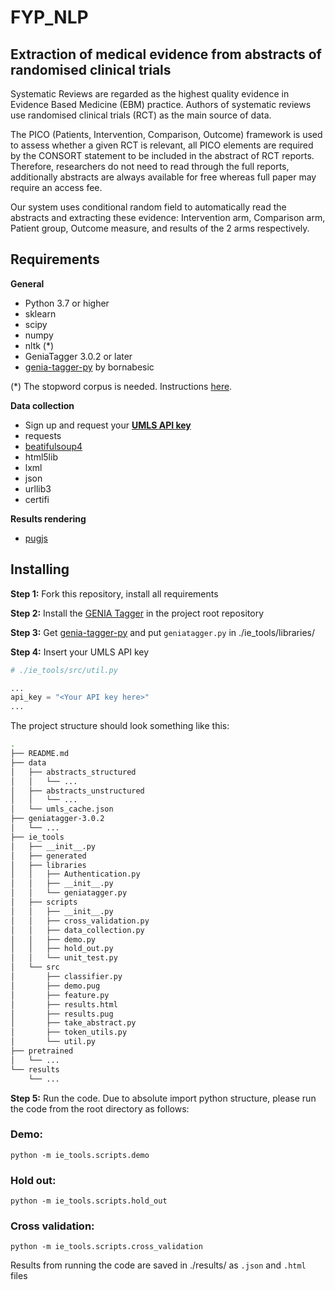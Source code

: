 # FYP_NLP
## Extraction of medical evidence from abstracts of randomised clinical trials

Systematic Reviews are regarded as the highest quality evidence in Evidence Based Medicine (EBM) practice. Authors of systematic reviews use randomised  clinical trials (RCT) as the main source of data. 

The PICO (Patients, Intervention, Comparison, Outcome) framework is used to assess whether a given RCT is relevant, all PICO elements are required by the CONSORT statement to be included in the abstract of RCT reports. Therefore, researchers do not need to read through the full reports, additionally abstracts are always available for free whereas full paper may require an access fee. 

Our system uses conditional random field to automatically read the abstracts and extracting these evidence: Intervention arm, Comparison arm, Patient group, Outcome measure, and results of the 2 arms respectively.

## Requirements ##
**General**
* Python 3.7 or higher
* sklearn
* scipy
* numpy
* nltk (\*)
* GeniaTagger 3.0.2 or later
* [genia-tagger-py](https://github.com/bornabesic/genia-tagger-py) by bornabesic

(\*) The stopword corpus is needed. Instructions [here](http://www.nltk.org/data.html). 

**Data collection**
* Sign up and request your **[UMLS API key](https://uts.nlm.nih.gov/home.html)**
* requests 
* [beatifulsoup4](https://www.crummy.com/software/BeautifulSoup/bs4/doc/)
* html5lib
* lxml 
* json
* urllib3
* certifi

**Results rendering**
* [pugjs](https://pugjs.org/api/getting-started.html)

## Installing ##
**Step 1:** Fork this repository, install all requirements

**Step 2:** Install the [GENIA Tagger](http://www.nactem.ac.uk/GENIA/tagger/) in the project root repository

**Step 3:** Get [genia-tagger-py](https://github.com/bornabesic/genia-tagger-py) and put `geniatagger.py` in ./ie_tools/libraries/

**Step 4:** Insert your UMLS API key
```python
# ./ie_tools/src/util.py 

...
api_key = "<Your API key here>"
...
```

The project structure should look something like this:
```bash
.
├── README.md
├── data
│   ├── abstracts_structured
│   │   └── ...
│   ├── abstracts_unstructured
│   │   └── ...
│   └── umls_cache.json
├── geniatagger-3.0.2
│   └── ...
├── ie_tools
│   ├── __init__.py
│   ├── generated
│   ├── libraries
│   │   ├── Authentication.py
│   │   ├── __init__.py
│   │   └── geniatagger.py
│   ├── scripts
│   │   ├── __init__.py
│   │   ├── cross_validation.py
│   │   ├── data_collection.py
│   │   ├── demo.py
│   │   ├── hold_out.py
│   │   └── unit_test.py
│   └── src
│       ├── classifier.py
│       ├── demo.pug
│       ├── feature.py
│       ├── results.html
│       ├── results.pug
│       ├── take_abstract.py
│       ├── token_utils.py
│       └── util.py
├── pretrained
│   └── ...
└── results
    └── ...
```
**Step 5:** Run the code. Due to absolute import python structure, please run the code from the root directory as follows:
### Demo:
```python -m ie_tools.scripts.demo```

### Hold out:
```python -m ie_tools.scripts.hold_out```

### Cross validation:
```python -m ie_tools.scripts.cross_validation```

Results from running the code are saved in ./results/ as `.json` and `.html` files

